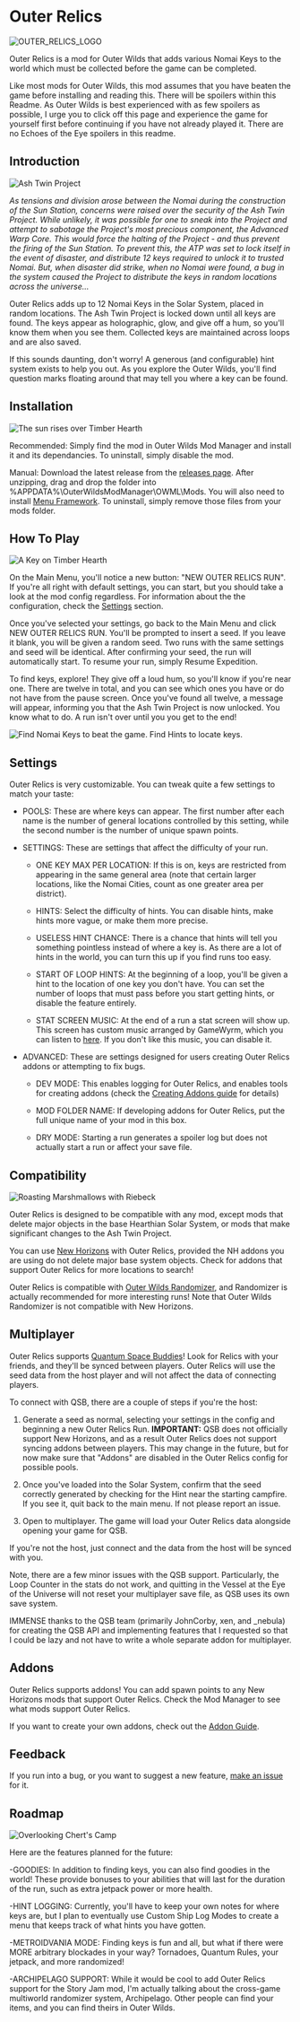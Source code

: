 # Outer Relics
![OUTER_RELICS_LOGO](/OuterRelics/Images/Main%20Logo%20Github.png)

Outer Relics is a mod for Outer Wilds that adds various Nomai Keys to the world which must be collected before the game can be completed.

Like most mods for Outer Wilds, this mod assumes that you have beaten the game before installing and reading this. There will be spoilers within this Readme. As Outer Wilds is best experienced with as few spoilers as possible, I urge you to click off this page and experience the game for yourself first before continuing if you have not already played it. There are no Echoes of the Eye spoilers in this readme.

## Introduction
![Ash Twin Project](/OuterRelics/Images/Ash%20Twin%20Project%202.png)

*As tensions and division arose between the Nomai during the construction of the Sun Station, concerns were raised over the security of the Ash Twin Project. While unlikely, it was possible for one to sneak into the Project and attempt to sabotage the Project's most precious component, the Advanced Warp Core. This would force the halting of the Project - and thus prevent the firing of the Sun Station. To prevent this, the ATP was set to lock itself in the event of disaster, and distribute 12 keys required to unlock it to trusted Nomai. But, when disaster did strike, when no Nomai were found, a bug in the system caused the Project to distribute the keys in random locations across the universe...*

Outer Relics adds up to 12 Nomai Keys in the Solar System, placed in random locations. The Ash Twin Project is locked down until all keys are found. The keys appear as holographic, glow, and give off a hum, so you'll know them when you see them. Collected keys are maintained across loops and are also saved.

If this sounds daunting, don't worry! A generous (and configurable) hint system exists to help you out. As you explore the Outer Wilds, you'll find question marks floating around that may tell you where a key can be found.

## Installation
![The sun rises over Timber Hearth](/OuterRelics/Images/Timber%20Hearth%20Sunrise.png)

Recommended: Simply find the mod in Outer Wilds Mod Manager and install it and its dependancies. To uninstall, simply disable the mod.

Manual: Download the latest release from the [releases page](https://github.com/GameWyrm/OuterRelics/releases). After unzipping, drag and drop the folder into %APPDATA%\OuterWildsModManager\OWML\Mods. You will also need to install [Menu Framework](https://github.com/misternebula/MenuFramework). To uninstall, simply remove those files from your mods folder. 

## How To Play
![A Key on Timber Hearth](/OuterRelics/Images/Key%20on%20Timber%20Hearth.png)

On the Main Menu, you'll notice a new button: "NEW OUTER RELICS RUN". If you're all right with default settings, you can start, but you should take a look at the mod config regardless. For information about the the configuration, check the [Settings](https://github.com/GameWyrm/OuterRelics/blob/Readme-Update/README.md#Settings) section.

Once you've selected your settings, go back to the Main Menu and click NEW OUTER RELICS RUN. You'll be prompted to insert a seed. If you leave it blank, you will be given a random seed. Two runs with the same settings and seed will be identical. After confirming your seed, the run will automatically start. To resume your run, simply Resume Expedition. 

To find keys, explore! They give off a loud hum, so you'll know if you're near one. There are twelve in total, and you can see which ones you have or do not have from the pause screen. Once you've found all twelve, a message will appear, informing you that the Ash Twin Project is now unlocked. You know what to do. A run isn't over until you you get to the end!

![Find Nomai Keys to beat the game. Find Hints to locate keys.](/OuterRelics/Images/KeyHintDisplay.png)

## Settings

Outer Relics is very customizable. You can tweak quite a few settings to match your taste:

* POOLS: These are where keys can appear. The first number after each name is the number of general locations controlled by this setting, while the second number is the number of unique spawn points. 

* SETTINGS: These are settings that affect the difficulty of your run.

  * ONE KEY MAX PER LOCATION: If this is on, keys are restricted from appearing in the same general area (note that certain larger locations, like the Nomai Cities, count as one greater area per district).

  * HINTS: Select the difficulty of hints. You can disable hints, make hints more vague, or make them more precise.

  * USELESS HINT CHANCE: There is a chance that hints will tell you something pointless instead of where a key is. As there are a lot of hints in the world, you can turn this up if you find runs too easy.

  * START OF LOOP HINTS: At the beginning of a loop, you'll be given a hint to the location of one key you don't have. You can set the number of loops that must pass before you start getting hints, or disable the feature entirely.

  * STAT SCREEN MUSIC: At the end of a run a stat screen will show up. This screen has custom music arranged by GameWyrm, which you can listen to [here](https://youtu.be/nEuI75Owb_4). If you don't like this music, you can disable it.

* ADVANCED: These are settings designed for users creating Outer Relics addons or attempting to fix bugs.

  * DEV MODE: This enables logging for Outer Relics, and enables tools for creating addons (check the [Creating Addons guide](https://github.com/GameWyrm/OuterRelics/wiki/Addon-Guide) for details)

  * MOD FOLDER NAME: If developing addons for Outer Relics, put the full unique name of your mod in this box.

  * DRY MODE: Starting a run generates a spoiler log but does not actually start a run or affect your save file.

## Compatibility
![Roasting Marshmallows with Riebeck](/OuterRelics/Images/Marshmallows%20with%20Riebeck.png)

Outer Relics is designed to be compatible with any mod, except mods that delete major objects in the base Hearthian Solar System, or mods that make significant changes to the Ash Twin Project.

You can use [New Horizons](https://github.com/Outer-Wilds-New-Horizons/new-horizons) with Outer Relics, provided the NH addons you are using do not delete major base system objects. Check for addons that support Outer Relics for more locations to search!

Outer Relics is compatible with [Outer Wilds Randomizer](https://github.com/PacificEngine/OW_Randomizer), and Randomizer is actually recommended for more interesting runs! Note that Outer Wilds Randomizer is not compatible with New Horizons.

## Multiplayer
Outer Relics supports [Quantum Space Buddies](https://outerwildsmods.com/mods/quantumspacebuddies/)! Look for Relics with your friends, and they'll be synced between players. Outer Relics will use the seed data from the host player and will not affect the data of connecting players.

To connect with QSB, there are a couple of steps if you're the host:

1. Generate a seed as normal, selecting your settings in the config and beginning a new Outer Relics Run. 
**IMPORTANT:** QSB does not officially support New Horizons, and as a result Outer Relics does not support syncing addons between players. This may change in the future, but for now make sure that "Addons" are disabled in the Outer Relics config for possible pools.

2. Once you've loaded into the Solar System, confirm that the seed correctly generated by checking for the Hint near the starting campfire. If you see it, quit back to the main menu. If not please report an issue.

3. Open to multiplayer. The game will load your Outer Relics data alongside opening your game for QSB.

If you're not the host, just connect and the data from the host will be synced with you.

Note, there are a few minor issues with the QSB support. Particularly, the Loop Counter in the stats do not work, and quitting in the Vessel at the Eye of the Universe will not reset your multiplayer save file, as QSB uses its own save system.

IMMENSE thanks to the QSB team (primarily JohnCorby, xen, and _nebula) for creating the QSB API and implementing features that I requested so that I could be lazy and not have to write a whole separate addon for multiplayer.

## Addons
Outer Relics supports addons! You can add spawn points to any New Horizons mods that support Outer Relics. Check the Mod Manager to see what mods support Outer Relics.

If you want to create your own addons, check out the [Addon Guide](https://github.com/GameWyrm/OuterRelics/wiki/Addon-Guide).

## Feedback
If you run into a bug, or you want to suggest a new feature, [make an issue](https://github.com/GameWyrm/OuterRelics/issues) for it.

## Roadmap
![Overlooking Chert's Camp](/OuterRelics/Images/OverlookingChertsCamp.png)

Here are the features planned for the future:

-GOODIES: In addition to finding keys, you can also find goodies in the world! These provide bonuses to your abilities that will last for the duration of the run, such as extra jetpack power or more health.

-HINT LOGGING: Currently, you'll have to keep your own notes for where keys are, but I plan to eventually use Custom Ship Log Modes to create a menu that keeps track of what hints you have gotten.

-METROIDVANIA MODE: Finding keys is fun and all, but what if there were MORE arbitrary blockades in your way? Tornadoes, Quantum Rules, your jetpack, and more randomized!

-ARCHIPELAGO SUPPORT: While it would be cool to add Outer Relics support for the Story Jam mod, I'm actually talking about the cross-game multiworld randomizer system, Archipelago. Other people can find your items, and you can find theirs in Outer Wilds.
